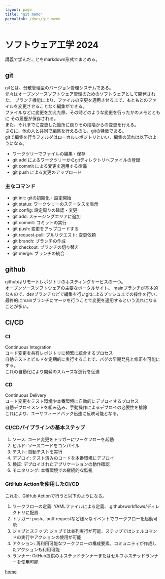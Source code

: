 ```yaml
---
layout: page
title: "git memo"
permalink: /docs/git-memo
---
```


# ソフトウェア工学 2024

講義で学んだことをmarkdown形式でまとめる。

## git
gitとは、分散管理型のバージョン管理システムである。  
元々はオープンソースソフトウェア管理のためのソフトウェアとして開発された。 
ブランチ機能により、ファイルの変更を適用させるまで、もともとのファイルを変更させることなく編集ができる。   
ファイルなどに変更を加えた際、その時どのような変更を行ったかのメモとともに
その履歴が保存される。  
また、それまでに変更した箇所に戻りその段階からの変更を行える。  
さらに、他の人と共同で編集を行えるのも、gitの特徴である。  
gitで編集を行うフォルダはローカルレポジトリといい、編集の流れは以下のようになる。
- ワークツリーでファイルの編集・保存
- git add によるワークツリーからgitディレクトリへファイルの登録
- git commit による変更を適用する準備
- git push による変更のアップロード

### 主なコマンド
- git init: gitの初期化・設定開始
- git status: ワークツリーのステータスを表示
- git config: 設定周りの確認・変更
- git add: ステージングエリアに追加
- git commit: コミットの実行
- git push: 変更をアップロードする
- git request-pull: プルリクエスト: 変更依頼
- git branch: ブランチの作成
- git checkout: ブランチの切り替え
- git merge: ブランチの統合

## github
githubはリモートレポジトリのホスティングサービスの一つ。  
オープンソースソフトウェアの主要なポータルサイト。
mainブランチが基本的なもので、devブランチなどで編集を行いgitによるプッシュまでの操作を行い、最終的にmainブランチにマージを行うことで変更を適用するという流れになることが多い。

## CI/CD
### CI
Continuous Integration  
コード変更を共有レポジトリに頻繁に統合するプロセス  
自動テストとビルドを定期的に実行することで、バグの早期発見と修正を可能にする。  
これの自動化により開発のスムーズな進行を促進
### CD
Continuous Delivery  
コード変更をテスト環境や本番環境に自動的にデプロイするプロセス  
自動デプロイメントを組み込み、手動操作によるデプロイの必要性を排除  
これにより、ユーザフィードバック迅速に反映可能となる。
### CI/CDパイプラインの基本ステップ
1. ソース: コード変更をトリガーにワークフローを起動
2. ビルド: ソースコードをコンパイル
3. テスト: 自動テストを実行
4. デプロイ: テスト済みのコードを本番環境にデプロイ
5. 検証: デプロイされたアプリケーションの動作確認
6. モニタリング: 本番環境での継続的な監視
### GitHub Actionを使用したCI/CD
これを、GitHub Actionで行うと以下のようになる。
1. ワークフローの定義: YAMLファイルによる定義、.github/workflows/ディレクトリに配置
2. トリガー: push、pull-requestなど様々なイベントでワークフローを起動可能
3. ジョブとステップ: ジョブでは並列実行が可能、ステップではシェルコマンドの実行やアクションの使用が可能
4. アクション: 再利用可能なワークフローの構成要素。コミュニティが作成したアクションも利用可能
5. ランナー: GitHub提供のホステッドランナーまたはセルフホステッドランナーを使用可能

[home](/docs)